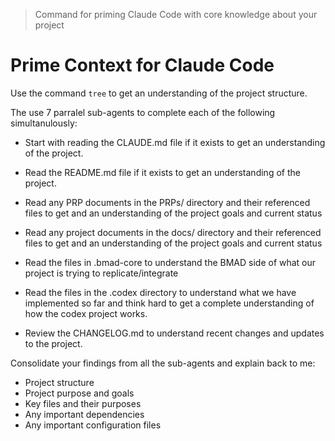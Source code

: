 > Command for priming Claude Code with core knowledge about your project

# Prime Context for Claude Code

Use the command `tree` to get an understanding of the project structure.

The use 7 parralel sub-agents to complete each of the following simultanulously:

- Start with reading the CLAUDE.md file if it exists to get an understanding of the project.

- Read the README.md file if it exists to get an understanding of the project.

- Read any PRP documents in the PRPs/ directory and their referenced files to get and an understanding of the project goals and current status

- Read any project documents in the docs/ directory and their referenced files to get and an understanding of the project goals and current status

- Read the files in .bmad-core to understand the BMAD side of what our project is trying to replicate/integrate

- Read the files in the .codex directory to understand what we have implemented so far and think hard to get a complete understanding of how the codex project works.

- Review the CHANGELOG.md to understand recent changes and updates to the project.

Consolidate your findings from all the sub-agents and explain back to me:
- Project structure
- Project purpose and goals
- Key files and their purposes
- Any important dependencies
- Any important configuration files